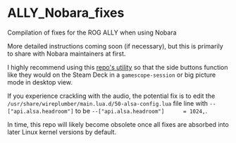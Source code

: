 # ALLY_Nobara_fixes
Compilation of fixes for the ROG ALLY when using Nobara

More detailed instructions coming soon (if necessary), but this is primarily to share with Nobara maintainers at first.

I highly recommend using this [repo's utility](https://github.com/Maclay74/steam-patch) so that the side buttons function like they would on the Steam Deck in a `gamescope-session` or big picture mode in desktop view.

If you experience crackling with the audio, the potential fix is to edit the `/usr/share/wireplumber/main.lua.d/50-alsa-config.lua` file line with `--["api.alsa.headroom"]` to be `--["api.alsa.headroom"]      = 1024,`.

In time, this repo will likely become obsolete once all fixes are absorbed into later Linux kernel versions by default.
